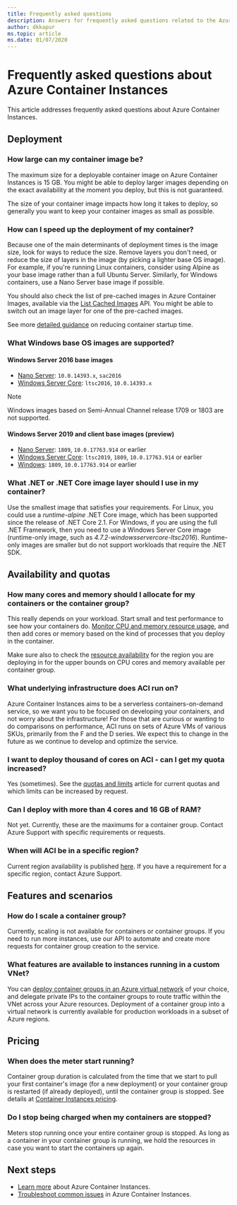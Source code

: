 ```yaml
---
title: Frequently asked questions
description: Answers for frequently asked questions related to the Azure Container Instances service 
author: dkkapur
ms.topic: article
ms.date: 01/07/2020
---
```


# Frequently asked questions about Azure Container Instances

This article addresses frequently asked questions about Azure Container Instances.

## Deployment

### How large can my container image be?

The maximum size for a deployable container image on Azure Container Instances is 15 GB. You might be able to deploy larger images depending on the exact availability at the moment you deploy, but this is not guaranteed.

The size of your container image impacts how long it takes to deploy, so generally you want to keep your container images as small as possible.

### How can I speed up the deployment of my container?

Because one of the main determinants of deployment times is the image size, look for ways to reduce the size. Remove layers you don't need, or reduce the size of layers in the image (by picking a lighter base OS image). For example, if you're running Linux containers, consider using Alpine as your base image rather than a full Ubuntu Server. Similarly, for Windows containers, use a Nano Server base image if possible. 

You should also check the list of pre-cached images in Azure Container Images, available via the [List Cached Images](/rest/api/container-instances/listcachedimages) API. You might be able to switch out an image layer for one of the pre-cached images. 

See more [detailed guidance](container-instances-troubleshooting.md#container-takes-a-long-time-to-start) on reducing container startup time.

### What Windows base OS images are supported?

#### Windows Server 2016 base images

* [Nano Server](https://hub.docker.com/_/microsoft-windows-nanoserver): `10.0.14393.x`, `sac2016`
* [Windows Server Core](https://hub.docker.com/_/microsoft-windows-servercore): `ltsc2016`,  `10.0.14393.x`

> [!NOTE]
> Windows images based on Semi-Annual Channel release 1709 or 1803 are not supported.

#### Windows Server 2019 and client base images (preview)

* [Nano Server](https://hub.docker.com/_/microsoft-windows-nanoserver): `1809`, `10.0.17763.914` or earlier
* [Windows Server Core](https://hub.docker.com/_/microsoft-windows-servercore): `ltsc2019`, `1809`, `10.0.17763.914` or earlier
* [Windows](https://hub.docker.com/_/microsoft-windows): `1809`, `10.0.17763.914` or earlier

### What .NET or .NET Core image layer should I use in my container? 

Use the smallest image that satisfies your requirements. For Linux, you could use a *runtime-alpine* .NET Core image, which has been supported since the release of .NET Core 2.1. For Windows, if you are using the full .NET Framework, then you need to use a Windows Server Core image (runtime-only image, such as  *4.7.2-windowsservercore-ltsc2016*). Runtime-only images are smaller but do not support workloads that require the .NET SDK.

## Availability and quotas

### How many cores and memory should I allocate for my containers or the container group?

This really depends on your workload. Start small and test performance to see how your containers do. [Monitor CPU and memory resource usage](container-instances-monitor.md), and then add cores or memory based on the kind of processes that you deploy in the container. 

Make sure also to check the [resource availability](container-instances-region-availability.md#availability---general) for the region you are deploying in for the upper bounds on CPU cores and memory available per container group. 

### What underlying infrastructure does ACI run on?

Azure Container Instances aims to be a serverless containers-on-demand service, so we want you to be focused on developing your containers, and not worry about the infrastructure! For those that are curious or wanting to do comparisons on performance, ACI runs on sets of Azure VMs of various SKUs, primarily from the F and the D series. We expect this to change in the future as we continue to develop and optimize the service. 

### I want to deploy thousand of cores on ACI - can I get my quota increased?
 
Yes (sometimes). See the [quotas and limits](container-instances-quotas.md) article for current quotas and which limits can be increased by request.

### Can I deploy with more than 4 cores and 16 GB of RAM?

Not yet. Currently, these are the maximums for a container group. Contact Azure Support with specific requirements or requests. 

### When will ACI be in a specific region?

Current region availability is published [here](container-instances-region-availability.md#availability---general). If you have a requirement for a specific region, contact Azure Support.

## Features and scenarios

### How do I scale a container group?

Currently, scaling is not available for containers or container groups. If you need to run more instances, use our API to automate and create more requests for container group creation to the service. 

### What features are available to instances running in a custom VNet?

You can [deploy container groups in an Azure virtual network](container-instances-vnet.md) of your choice, and delegate private IPs to the container groups to route traffic within the VNet across your Azure resources. Deployment of a container group into a virtual network is currently available for production workloads in a subset of Azure regions.

## Pricing

### When does the meter start running?

Container group duration is calculated from the time that we start to pull your first container's image (for a new deployment) or your container group is restarted (if already deployed), until the container group is stopped. See details at [Container Instances pricing](https://azure.microsoft.com/pricing/details/container-instances/).

### Do I stop being charged when my containers are stopped?

Meters stop running once your entire container group is stopped. As long as a container in your container group is running, we hold the resources in case you want to start the containers up again. 

## Next steps

* [Learn more](container-instances-overview.md) about Azure Container Instances.
* [Troubleshoot common issues](container-instances-troubleshooting.md) in Azure Container Instances.